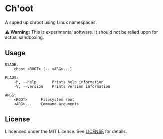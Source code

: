 # Ch'oot

A suped up chroot using Linux namespaces.

**⚠️ Warning:** This is experimental software. It should not be relied upon for actual sandboxing.

## Usage

```
USAGE:
    choot <ROOT> [-- <ARG>...]

FLAGS:
    -h, --help       Prints help information
    -V, --version    Prints version information

ARGS:
    <ROOT>      Filesystem root
    <ARG>...    Command arguments
```

## License

Lincenced under the MIT License. See [LICENSE](LICENSE) for details.
